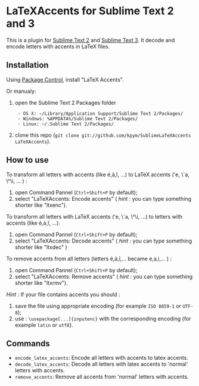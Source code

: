 LaTeXAccents for Sublime Text 2 and 3
=====================================
This is a plugin for [Sublime Text 2](http://www.sublimetext.com/2) and [Sublime Text 3](http://www.sublimetext.com/3).
It decode and encode letters with accents in LaTeX files.


Installation
------------

Using [Package Control](http://wbond.net/sublime_packages/package_control), install "LaTeX Accents".

Or manualy:

1. open the Sublime Text 2 Packages folder

        - OS X: ~/Library/Application Support/Sublime Text 2/Packages/
        - Windows: %APPDATA%/Sublime Text 2/Packages/
        - Linux: ~/.Sublime Text 2/Packages/

2. clone this repo (`git clone git://github.com/kpym/SublimeLaTeXAccents LaTeXAccents`).

How to use
----------
To transform all letters with accents (like é,à,î, ...) to LaTeX accents (\'e, \\\`a, \\\^\i, ... ) :

1. open Command Pannel (`Ctrl+Shift+P` by default);
2. select "LaTeXAccents: Encode accents" ( _hint_ : you can type something shorter like "ltxenc").

To transform all letters with LaTeX accents (\'e, \\\`a, \\\^\i, ...) to letters with accents (like é,à,î, ...):

1. open Command Pannel (`Ctrl+Shift+P` by default);
2. select "LaTeXAccents: Decode accents" ( _hint_ : you can type something shorter like "ltxdec" )

To remove accents from all letters (letters é,à,î,... became e,a,i,... ) :

1. open Command Pannel (`Ctrl+Shift+P` by default);
2. select "LaTeXAccents: Remove accents" ( _hint_ : you can type something shorter like "ltxrmv").

_Hint_ : If your file contains accents you should :

1. save the file using appropriate encoding (for example `ISO 8859-1` or `UTF-8`);
2. use : `\usepackage[...]{inputenc}` with the corresponding encoding (for example `latin` or `utf8`}.

Commands
--------

* `encode_latex_accents`: Encode all letters with accents to latex accents.
* `decode_latex_accents`: Decode all letters with latex accents to 'normal' letters with accents.
* `remove_accents`: Remove all accents from 'normal' letters with accents.
